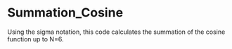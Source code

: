 # Summation_Cosine

Using the sigma notation, this code calculates the summation of the cosine function up to N=6. 
